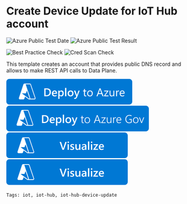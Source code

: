 # Create Device Update for IoT Hub account

![Azure Public Test Date](https://azurequickstartsservice.blob.core.windows.net/badges/101-deviceupdate-create-account/PublicLastTestDate.svg)
![Azure Public Test Result](https://azurequickstartsservice.blob.core.windows.net/badges/101-deviceupdate-create-account/PublicDeployment.svg)

![Best Practice Check](https://azurequickstartsservice.blob.core.windows.net/badges/101-deviceupdate-create-account/BestPracticeResult.svg)
![Cred Scan Check](https://azurequickstartsservice.blob.core.windows.net/badges/101-deviceupdate-create-account/CredScanResult.svg)

This template creates an account that provides public DNS record and allows to make REST API calls to Data Plane.

[![Deploy To Azure](https://raw.githubusercontent.com/Azure/azure-quickstart-templates/master/1-CONTRIBUTION-GUIDE/images/deploytoazure.svg?sanitize=true)](https://portal.azure.com/#create/Microsoft.Template/uri/https%3A%2F%2Fraw.githubusercontent.com%2FAzure%2Fazure-quickstart-templates%2Fmaster%2F101-deviceupdate-create-account%2Fazuredeploy.json)  [![Deploy To Azure US Gov](https://raw.githubusercontent.com/Azure/azure-quickstart-templates/master/1-CONTRIBUTION-GUIDE/images/deploytoazuregov.svg?sanitize=true)](https://portal.azure.us/#create/Microsoft.Template/uri/https%3A%2F%2Fraw.githubusercontent.com%2FAzure%2Fazure-quickstart-templates%2Fmaster%2F201-vm-domain-join%2Fazuredeploy.json)  [![Visualize](https://raw.githubusercontent.com/Azure/azure-quickstart-templates/master/1-CONTRIBUTION-GUIDE/images/visualizebutton.svg?sanitize=true)](http://armviz.io/#/?load=https%3A%2F%2Fraw.githubusercontent.com%2FAzure%2Fazure-quickstart-templates%2Fmaster%2F201-vm-domain-join%2Fazuredeploy.json)
[![Visualize](https://raw.githubusercontent.com/Azure/azure-quickstart-templates/master/1-CONTRIBUTION-GUIDE/images/visualizebutton.svg?sanitize=true)](http://armviz.io/#/?load=https%3A%2F%2Fraw.githubusercontent.com%2FAzure%2Fazure-quickstart-templates%2Fmaster%2F101-deviceupdate-create-account%2Fazuredeploy.json)

`Tags: iot, iot-hub, iot-hub-device-update`